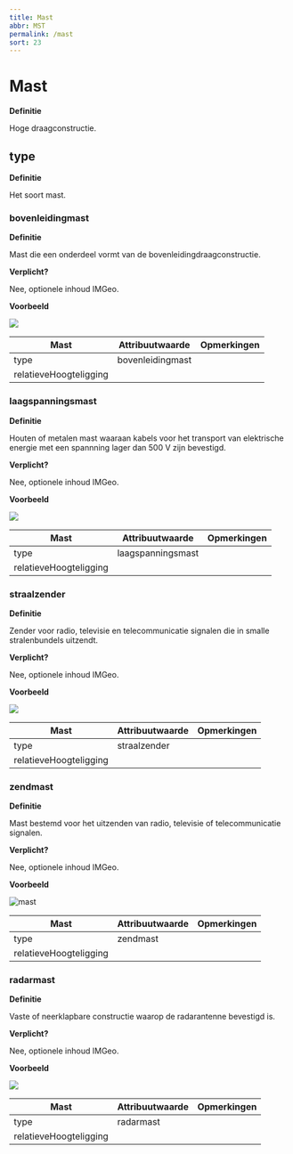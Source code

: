 ```yaml
---
title: Mast
abbr: MST
permalink: /mast
sort: 23
---
```


Mast
====

**Definitie**

Hoge draagconstructie.

type
----

**Definitie**

Het soort mast.

### bovenleidingmast

**Definitie**

Mast die een onderdeel vormt van de bovenleidingdraagconstructie.

**Verplicht?**

Nee, optionele inhoud IMGeo.

**Voorbeeld**

![](media/a96dc6ce696a3cd8ed00659be15d62ec.jpg)

| **Mast**               | **Attribuutwaarde** | **Opmerkingen** |
|------------------------|---------------------|-----------------|
| type                   | bovenleidingmast    |                 |
| relatieveHoogteligging |                     |                 |

### laagspanningsmast

**Definitie**

Houten of metalen mast waaraan kabels voor het transport van elektrische energie
met een spannning lager dan 500 V zijn bevestigd.

**Verplicht?**

Nee, optionele inhoud IMGeo.

**Voorbeeld**

![](media/ddafe3c4f81fd035d9ad5576cbaec41e.jpg)

| **Mast**               | **Attribuutwaarde** | **Opmerkingen** |
|------------------------|---------------------|-----------------|
| type                   | laagspanningsmast   |                 |
| relatieveHoogteligging |                     |                 |

### straalzender

**Definitie**

Zender voor radio, televisie en telecommunicatie signalen die in smalle
stralenbundels uitzendt.

**Verplicht?**

Nee, optionele inhoud IMGeo.

**Voorbeeld**

![](media/a936af736d2b11b77714b5f82f972b36.jpg)

| **Mast**               | **Attribuutwaarde** | **Opmerkingen** |
|------------------------|---------------------|-----------------|
| type                   | straalzender        |                 |
| relatieveHoogteligging |                     |                 |

### zendmast

**Definitie**

Mast bestemd voor het uitzenden van radio, televisie of telecommunicatie
signalen.

**Verplicht?**

Nee, optionele inhoud IMGeo.

**Voorbeeld**

![mast](media/9859ee79b1c53f482fac576bb187ce26.jpg)

| **Mast**               | **Attribuutwaarde** | **Opmerkingen** |
|------------------------|---------------------|-----------------|
| type                   | zendmast            |                 |
| relatieveHoogteligging |                     |                 |

### radarmast

**Definitie**

Vaste of neerklapbare constructie waarop de radarantenne bevestigd is.

**Verplicht?**

Nee, optionele inhoud IMGeo.

**Voorbeeld**

![](media/e35c08e13cd2c3661166eae536b6e56a.jpg)

| **Mast**               | **Attribuutwaarde** | **Opmerkingen** |
|------------------------|---------------------|-----------------|
| type                   | radarmast           |                 |
| relatieveHoogteligging |                     |                 |
